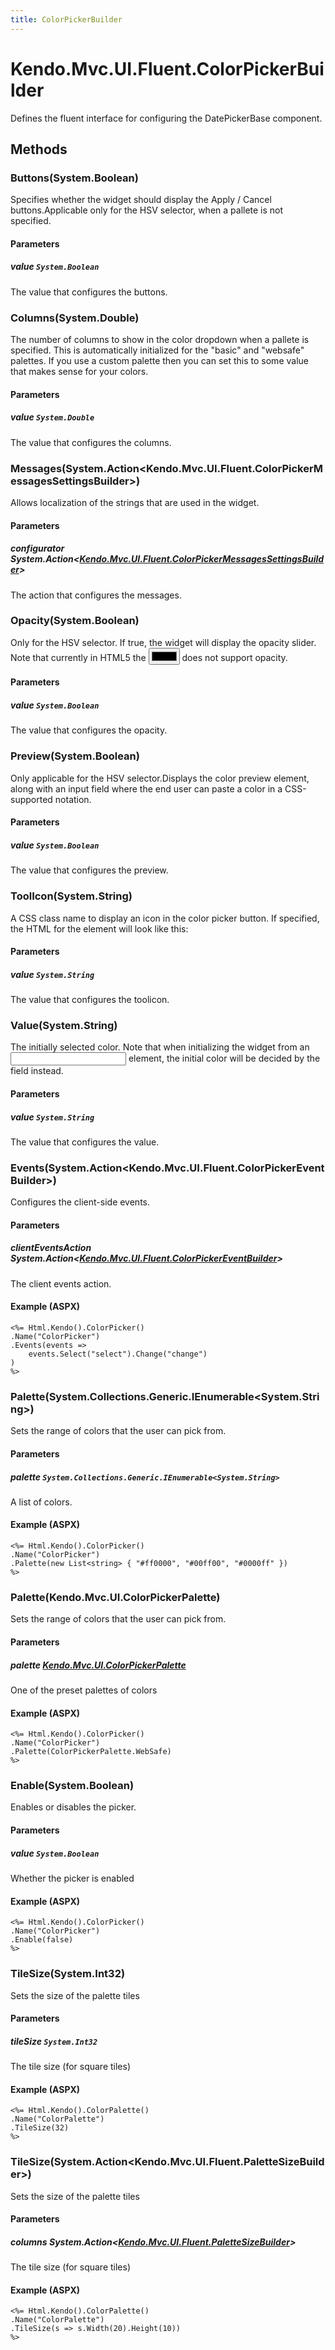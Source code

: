 ```yaml
---
title: ColorPickerBuilder
---
```


# Kendo.Mvc.UI.Fluent.ColorPickerBuilder
Defines the fluent interface for configuring the DatePickerBase component.




## Methods


### Buttons(System.Boolean)
Specifies whether the widget should display the Apply / Cancel buttons.Applicable only for the HSV selector, when a pallete is not specified.


#### Parameters

##### value `System.Boolean`
The value that configures the buttons.





### Columns(System.Double)
The number of columns to show in the color dropdown when a pallete is specified.
            This is automatically initialized for the "basic" and "websafe" palettes.
            If you use a custom palette then you can set this to some value that makes sense for your colors.


#### Parameters

##### value `System.Double`
The value that configures the columns.





### Messages(System.Action\<Kendo.Mvc.UI.Fluent.ColorPickerMessagesSettingsBuilder\>)
Allows localization of the strings that are used in the widget.


#### Parameters

##### configurator System.Action<[Kendo.Mvc.UI.Fluent.ColorPickerMessagesSettingsBuilder](/api/aspnet-mvc/Kendo.Mvc.UI.Fluent/ColorPickerMessagesSettingsBuilder)>
The action that configures the messages.





### Opacity(System.Boolean)
Only for the HSV selector.  If true, the widget will display the opacity slider.
            Note that currently in HTML5 the <input type="color"> does not support opacity.


#### Parameters

##### value `System.Boolean`
The value that configures the opacity.





### Preview(System.Boolean)
Only applicable for the HSV selector.Displays the color preview element, along with an input field where the end user can paste a color in a CSS-supported notation.


#### Parameters

##### value `System.Boolean`
The value that configures the preview.





### ToolIcon(System.String)
A CSS class name to display an icon in the color picker button.  If
            specified, the HTML for the element will look like this:


#### Parameters

##### value `System.String`
The value that configures the toolicon.





### Value(System.String)
The initially selected color.
            Note that when initializing the widget from an <input> element, the initial color will be decided by the field instead.


#### Parameters

##### value `System.String`
The value that configures the value.





### Events(System.Action\<Kendo.Mvc.UI.Fluent.ColorPickerEventBuilder\>)
Configures the client-side events.


#### Parameters

##### clientEventsAction System.Action<[Kendo.Mvc.UI.Fluent.ColorPickerEventBuilder](/api/aspnet-mvc/Kendo.Mvc.UI.Fluent/ColorPickerEventBuilder)>
The client events action.




#### Example (ASPX)
    <%= Html.Kendo().ColorPicker()
    .Name("ColorPicker")
    .Events(events =>
        events.Select("select").Change("change")
    )
    %>


### Palette(System.Collections.Generic.IEnumerable\<System.String\>)
Sets the range of colors that the user can pick from.


#### Parameters

##### palette `System.Collections.Generic.IEnumerable<System.String>`
A list of colors.




#### Example (ASPX)
    <%= Html.Kendo().ColorPicker()
    .Name("ColorPicker")
    .Palette(new List<string> { "#ff0000", "#00ff00", "#0000ff" })
    %>


### Palette(Kendo.Mvc.UI.ColorPickerPalette)
Sets the range of colors that the user can pick from.


#### Parameters

##### palette [Kendo.Mvc.UI.ColorPickerPalette](/api/aspnet-mvc/Kendo.Mvc.UI/ColorPickerPalette)
One of the preset palettes of colors




#### Example (ASPX)
    <%= Html.Kendo().ColorPicker()
    .Name("ColorPicker")
    .Palette(ColorPickerPalette.WebSafe)
    %>


### Enable(System.Boolean)
Enables or disables the picker.


#### Parameters

##### value `System.Boolean`
Whether the picker is enabled




#### Example (ASPX)
    <%= Html.Kendo().ColorPicker()
    .Name("ColorPicker")
    .Enable(false)
    %>


### TileSize(System.Int32)
Sets the size of the palette tiles


#### Parameters

##### tileSize `System.Int32`
The tile size (for square tiles)




#### Example (ASPX)
    <%= Html.Kendo().ColorPalette()
    .Name("ColorPalette")
    .TileSize(32)
    %>


### TileSize(System.Action\<Kendo.Mvc.UI.Fluent.PaletteSizeBuilder\>)
Sets the size of the palette tiles


#### Parameters

##### columns System.Action<[Kendo.Mvc.UI.Fluent.PaletteSizeBuilder](/api/aspnet-mvc/Kendo.Mvc.UI.Fluent/PaletteSizeBuilder)>
The tile size (for square tiles)




#### Example (ASPX)
    <%= Html.Kendo().ColorPalette()
    .Name("ColorPalette")
    .TileSize(s => s.Width(20).Height(10))
    %>



